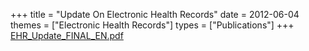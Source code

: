 +++
title = "Update On Electronic Health Records"
date = 2012-06-04
themes = ["Electronic Health Records"]
types = ["Publications"]
+++
[EHR\_Update\_FINAL\_EN.pdf](/files/EHR_Update_FINAL_EN.pdf)
